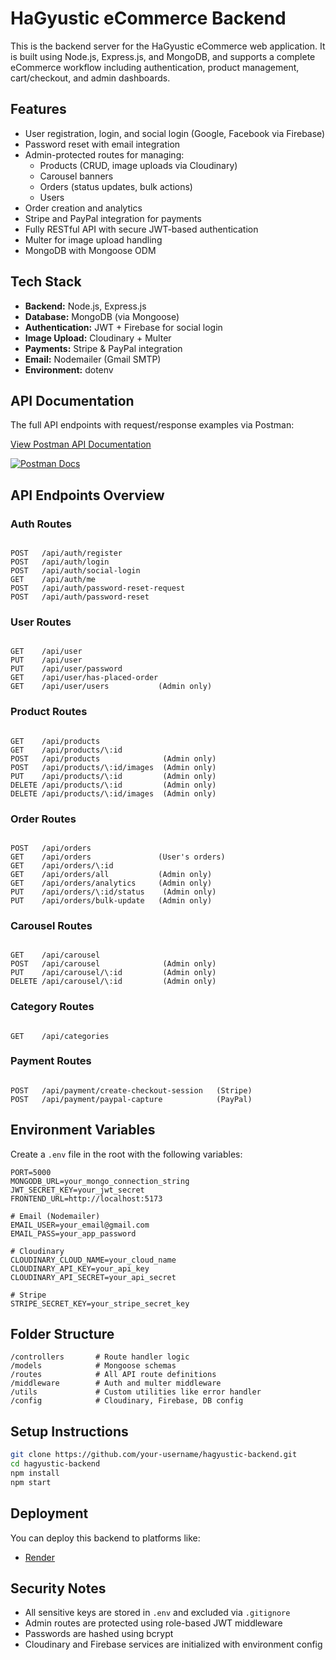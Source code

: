 # HaGyustic eCommerce Backend

This is the backend server for the HaGyustic eCommerce web application. It is built using Node.js, Express.js, and MongoDB, and supports a complete eCommerce workflow including authentication, product management, cart/checkout, and admin dashboards.

## Features

- User registration, login, and social login (Google, Facebook via Firebase)
- Password reset with email integration
- Admin-protected routes for managing:
  - Products (CRUD, image uploads via Cloudinary)
  - Carousel banners
  - Orders (status updates, bulk actions)
  - Users
- Order creation and analytics
- Stripe and PayPal integration for payments
- Fully RESTful API with secure JWT-based authentication
- Multer for image upload handling
- MongoDB with Mongoose ODM

## Tech Stack

- **Backend:** Node.js, Express.js
- **Database:** MongoDB (via Mongoose)
- **Authentication:** JWT + Firebase for social login
- **Image Upload:** Cloudinary + Multer
- **Payments:** Stripe & PayPal integration
- **Email:** Nodemailer (Gmail SMTP)
- **Environment:** dotenv

##  API Documentation

The full API endpoints with request/response examples via Postman:

[View Postman API Documentation](https://documenter.getpostman.com/view/41735525/2sB2qZG3Fn)

[![Postman Docs](https://img.shields.io/badge/View%20in-Postman-orange?logo=postman)](https://documenter.getpostman.com/view/41735525/2sB2qZG3Fn)


## API Endpoints Overview

### Auth Routes
```

POST   /api/auth/register
POST   /api/auth/login
POST   /api/auth/social-login
GET    /api/auth/me
POST   /api/auth/password-reset-request
POST   /api/auth/password-reset

```

### User Routes
```

GET    /api/user
PUT    /api/user
PUT    /api/user/password
GET    /api/user/has-placed-order
GET    /api/user/users           (Admin only)

```

### Product Routes
```

GET    /api/products
GET    /api/products/\:id
POST   /api/products              (Admin only)
POST   /api/products/\:id/images  (Admin only)
PUT    /api/products/\:id         (Admin only)
DELETE /api/products/\:id         (Admin only)
DELETE /api/products/\:id/images  (Admin only)

```

### Order Routes
```

POST   /api/orders
GET    /api/orders               (User's orders)
GET    /api/orders/\:id
GET    /api/orders/all           (Admin only)
GET    /api/orders/analytics     (Admin only)
PUT    /api/orders/\:id/status    (Admin only)
PUT    /api/orders/bulk-update   (Admin only)

```

### Carousel Routes
```

GET    /api/carousel
POST   /api/carousel              (Admin only)
PUT    /api/carousel/\:id         (Admin only)
DELETE /api/carousel/\:id         (Admin only)

```

### Category Routes
```

GET    /api/categories

```

### Payment Routes
```

POST   /api/payment/create-checkout-session   (Stripe)
POST   /api/payment/paypal-capture            (PayPal)

````

## Environment Variables

Create a `.env` file in the root with the following variables:

```env
PORT=5000
MONGODB_URL=your_mongo_connection_string
JWT_SECRET_KEY=your_jwt_secret
FRONTEND_URL=http://localhost:5173

# Email (Nodemailer)
EMAIL_USER=your_email@gmail.com
EMAIL_PASS=your_app_password

# Cloudinary
CLOUDINARY_CLOUD_NAME=your_cloud_name
CLOUDINARY_API_KEY=your_api_key
CLOUDINARY_API_SECRET=your_api_secret

# Stripe
STRIPE_SECRET_KEY=your_stripe_secret_key
````

## Folder Structure

```text
/controllers       # Route handler logic
/models            # Mongoose schemas
/routes            # All API route definitions
/middleware        # Auth and multer middleware
/utils             # Custom utilities like error handler
/config            # Cloudinary, Firebase, DB config
```

## Setup Instructions

```bash
git clone https://github.com/your-username/hagyustic-backend.git
cd hagyustic-backend
npm install
npm start
```

## Deployment

You can deploy this backend to platforms like:

* [Render](https://render.com/)

## Security Notes

* All sensitive keys are stored in `.env` and excluded via `.gitignore`
* Admin routes are protected using role-based JWT middleware
* Passwords are hashed using bcrypt
* Cloudinary and Firebase services are initialized with environment config

